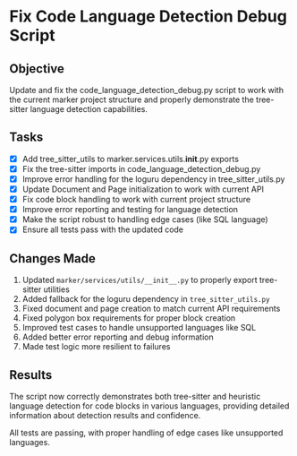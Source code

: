 # Fix Code Language Detection Debug Script

## Objective
Update and fix the code_language_detection_debug.py script to work with the current marker project structure and properly demonstrate the tree-sitter language detection capabilities.

## Tasks
- [x] Add tree_sitter_utils to marker.services.utils.__init__.py exports
- [x] Fix the tree-sitter imports in code_language_detection_debug.py
- [x] Improve error handling for the loguru dependency in tree_sitter_utils.py
- [x] Update Document and Page initialization to work with current API
- [x] Fix code block handling to work with current project structure
- [x] Improve error reporting and testing for language detection
- [x] Make the script robust to handling edge cases (like SQL language)
- [x] Ensure all tests pass with the updated code

## Changes Made
1. Updated `marker/services/utils/__init__.py` to properly export tree-sitter utilities
2. Added fallback for the loguru dependency in `tree_sitter_utils.py`
3. Fixed document and page creation to match current API requirements
4. Fixed polygon box requirements for proper block creation
5. Improved test cases to handle unsupported languages like SQL
6. Added better error reporting and debug information
7. Made test logic more resilient to failures

## Results
The script now correctly demonstrates both tree-sitter and heuristic language detection for code blocks in various languages, providing detailed information about detection results and confidence.

All tests are passing, with proper handling of edge cases like unsupported languages.